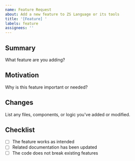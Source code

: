 ```yaml
---
name: Feature Request
about: Add a new feature to ZS Language or its tools
title: '[Feature] '
labels: feature
assignees: ''
---
```


## Summary
What feature are you adding?

## Motivation
Why is this feature important or needed?

## Changes
List any files, components, or logic you've added or modified.

## Checklist
- [ ] The feature works as intended
- [ ] Related documentation has been updated
- [ ] The code does not break existing features
